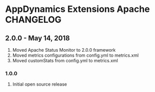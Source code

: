 # AppDynamics Extensions Apache CHANGELOG

## 2.0.0 - May 14, 2018
1. Moved Apache Status Monitor to 2.0.0 framework
2. Moved metrics configurations from config.yml to metrics.xml
3. Moved customStats from config.yml to metrics.xml

### 1.0.0
1. Initial open source release

